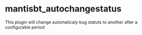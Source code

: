 # mantisbt_autochangestatus
This plugin will change automaticaly bug statuts to another after a configurable period
